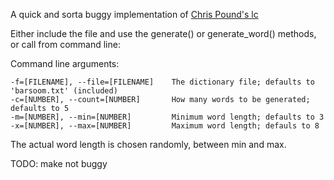 A quick and sorta buggy implementation of [Chris Pound's lc](http://generators.christopherpound.com/)

Either include the file and use the generate() or generate_word() methods, or call from command line:

Command line arguments:

    -f=[FILENAME], --file=[FILENAME]    The dictionary file; defaults to 'barsoom.txt' (included)
    -c=[NUMBER], --count=[NUMBER]       How many words to be generated; defaults to 5
    -m=[NUMBER], --min=[NUMBER]         Minimum word length; defaults to 3
    -x=[NUMBER], --max=[NUMBER]         Maximum word length; defauls to 8

The actual word length is chosen randomly, between min and max.

TODO: make not buggy
